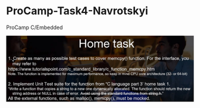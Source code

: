 # ProCamp-Task4-Navrotskyi
ProCamp C/Embedded

![Tasks](https://github.com/sg6336/ProCamp-Task4-Navrotskyi/blob/main/C%20Task4%20unit%20tests.jpg)

